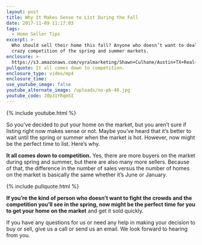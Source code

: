```yaml
---
layout: post
title: Why It Makes Sense to List During the Fall
date: 2017-11-09 11:17:03
tags:
  - Home Seller Tips
excerpt: >-
  Who should sell their home this fall? Anyone who doesn’t want to deal with the
  crazy competition of the spring and summer markets.
enclosure: >-
  https://s3.amazonaws.com/vyralmarketing/Shawn+Culhane/Austin+TX+Real+Estate-+Why+It+Makes+Sense+to+List+During+the+Fall.mp4
pullquote: It all comes down to competition.
enclosure_type: video/mp4
enclosure_time:
use_youtube_image: false
youtube_alternate_image: /uploads/no-pb-40.jpg
youtube_code: J0p31YRqm5I
---
```



{% include youtube.html %}

So you’ve decided to put your home on the market, but you aren’t sure if listing right now makes sense or not. Maybe you’ve heard that it’s better to wait until the spring or summer when the market is hot. However, now might be the perfect time to list. Here’s why.

**It all comes down to competition.** Yes, there are more buyers on the market during spring and summer, but there are also many more sellers. Because of that, the difference in the number of sales versus the number of homes on the market is basically the same whether it’s June or January.

{% include pullquote.html %}

**If you’re the kind of person who doesn’t want to fight the crowds and the competition you’ll see in the spring, now might be the perfect time for you to get your home on the market** and get it sold quickly.

If you have any questions for us or need any help in making your decision to buy or sell, give us a call or send us an email. We look forward to hearing from you.